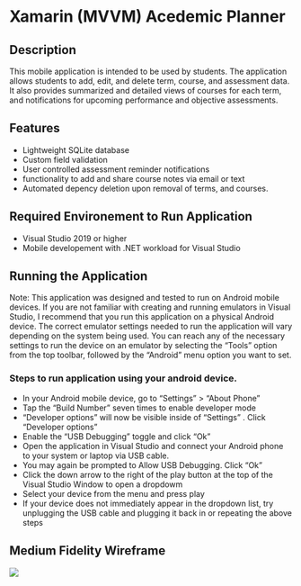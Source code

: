 # Xamarin (MVVM) Acedemic Planner 

## Description

This mobile application is intended to be used by students. The application allows students to add, edit, and delete term, course, and assessment data. It also provides summarized and detailed views of courses for each term, and notifications for upcoming performance and objective assessments.  



## Features 
* Lightweight SQLite database
* Custom field validation
* User controlled assessment reminder notifications
* functionality to add and share course notes via email or text
* Automated depency deletion upon removal of terms, and courses.

## Required Environement to Run Application
* Visual Studio 2019 or higher
* Mobile developement with .NET workload for Visual Studio

## Running the Application
Note: This application was designed and tested to run on Android mobile devices. If you are not familiar with creating and running emulators in Visual Studio, I recommend that you run this application on a physical Android device. The correct emulator settings needed to run the application will vary depending on the system being used. You can reach any of the necessary settings to run the device on an emulator by selecting the “Tools” option  from the top toolbar, followed by the “Android” menu option you want to set.  

### Steps to run application using your android device. 
* In your Android mobile device, go to “Settings” > “About Phone”
* Tap the “Build Number” seven times to enable developer mode
* “Developer options” will now be visible inside of “Settings” . Click “Developer options”
* Enable the “USB Debugging” toggle and click “Ok”
* Open the application in Visual Studio and connect your Android phone to your system or laptop via USB cable.
* You may again be prompted to Allow USB Debugging. Click “Ok” 
* Click the down arrow to the right of the play button at the top of the Visual Studio Window to open a dropdowm
* Select your device from the menu and press play
* If your device does not immediately appear in the dropdown list, try unplugging the USB cable and plugging it back in or repeating the above steps

## Medium Fidelity Wireframe
![](/resources/images/AcedemicTermPlanner.png)
